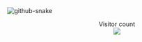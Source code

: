 <picture>
  <source media="(prefers-color-scheme: dark)" srcset="github-snake-dark.svg" />
  <img alt="github-snake" src="github-snake.svg" />
</picture>

<p align="center"> 
  Visitor count<br>
  <img src="https://profile-counter.glitch.me/nullzeal/count.svg" />
</p>
